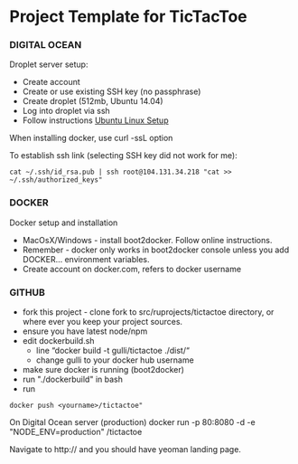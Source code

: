 Project Template for TicTacToe
=========

### DIGITAL OCEAN

Droplet server setup:

* Create account
* Create or use existing SSH key (no passphrase)
* Create droplet (512mb, Ubuntu 14.04)
* Log into droplet via ssh
* Follow instructions
  [Ubuntu Linux Setup](http://docs.docker.com/installation/ubuntulinux/)

When installing docker, use curl -ssL option

To establish ssh link (selecting SSH key did not work for me):

``` 
cat ~/.ssh/id_rsa.pub | ssh root@104.131.34.218 "cat >> ~/.ssh/authorized_keys"
``` 


### DOCKER

Docker setup and installation

* MacOsX/Windows - install boot2docker. Follow online instructions.
* Remember - docker only works in boot2docker console unless you add DOCKER… environment variables.
* Create account on docker.com, <yourname> refers to docker username


### GITHUB

* fork this project - clone fork to src/ruprojects/tictactoe directory, or where ever you keep your project sources.
* ensure you have latest node/npm
* edit dockerbuild.sh
  * line “docker build -t gulli/tictactoe ./dist/“
  * change gulli to your docker hub username
* make sure docker is running (boot2docker)
* run "./dockerbuild" in bash
* run 
``` 
docker push <yourname>/tictactoe"
``` 

On Digital Ocean server (production)
docker run -p 80:8080 -d -e "NODE_ENV=production" <yourname>/tictactoe

Navigate to http://<yourServerIpAddress>  and you should have yeoman landing page.

